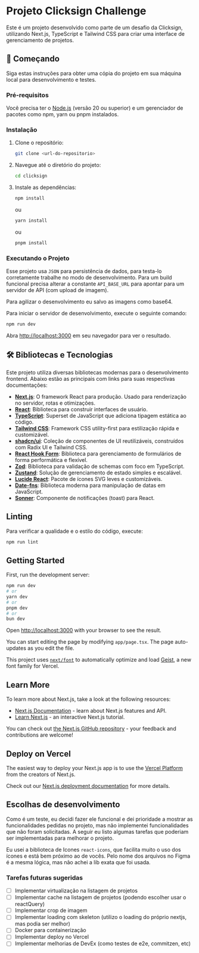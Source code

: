 # Projeto Clicksign Challenge

Este é um projeto desenvolvido como parte de um desafio da Clicksign, utilizando Next.js, TypeScript e Tailwind CSS para criar uma interface de gerenciamento de projetos.

## 🚀 Começando

Siga estas instruções para obter uma cópia do projeto em sua máquina local para desenvolvimento e testes.

### Pré-requisitos

Você precisa ter o [Node.js](https://nodejs.org/) (versão 20 ou superior) e um gerenciador de pacotes como npm, yarn ou pnpm instalados.

### Instalação

1. Clone o repositório:
   ```sh
   git clone <url-do-repositorio>
   ```
2. Navegue até o diretório do projeto:
   ```sh
   cd clicksign
   ```
3. Instale as dependências:
   ```sh
   npm install
   ```
   ou
   ```sh
   yarn install
   ```
   ou
   ```sh
   pnpm install
   ```

### Executando o Projeto

Esse projeto usa `JSON` para persistência de dados, para testa-lo corretamente trabalhe no modo de desenvolvimento. Para um build funcional precisa alterar a constante `API_BASE_URL` para apontar para um servidor de API (com upload de imagem).

Para agilizar o desenvolvimento eu salvo as imagens como base64.

Para iniciar o servidor de desenvolvimento, execute o seguinte comando:

```sh
npm run dev
```

Abra [http://localhost:3000](http://localhost:3000) em seu navegador para ver o resultado.

## 🛠️ Bibliotecas e Tecnologias

Este projeto utiliza diversas bibliotecas modernas para o desenvolvimento frontend. Abaixo estão as principais com links para suas respectivas documentações:

- **[Next.js](https://nextjs.org/docs)**: O framework React para produção. Usado para renderização no servidor, rotas e otimizações.
- **[React](https://react.dev/)**: Biblioteca para construir interfaces de usuário.
- **[TypeScript](https://www.typescriptlang.org/docs/)**: Superset de JavaScript que adiciona tipagem estática ao código.
- **[Tailwind CSS](https://tailwindcss.com/docs)**: Framework CSS utility-first para estilização rápida e customizável.
- **[shadcn/ui](https://ui.shadcn.com/docs)**: Coleção de componentes de UI reutilizáveis, construídos com Radix UI e Tailwind CSS.
- **[React Hook Form](https://react-hook-form.com/)**: Biblioteca para gerenciamento de formulários de forma performática e flexível.
- **[Zod](https://zod.dev/)**: Biblioteca para validação de schemas com foco em TypeScript.
- **[Zustand](https://docs.pmnd.rs/zustand/getting-started/introduction)**: Solução de gerenciamento de estado simples e escalável.
- **[Lucide React](https://lucide.dev/guide/react)**: Pacote de ícones SVG leves e customizáveis.
- **[Date-fns](https://date-fns.org/docs/Getting-Started)**: Biblioteca moderna para manipulação de datas em JavaScript.
- **[Sonner](https://sonner.emilkowal.ski/introduction)**: Componente de notificações (toast) para React.

## Linting

Para verificar a qualidade e o estilo do código, execute:

```sh
npm run lint
```

## Getting Started

First, run the development server:

```bash
npm run dev
# or
yarn dev
# or
pnpm dev
# or
bun dev
```

Open [http://localhost:3000](http://localhost:3000) with your browser to see the result.

You can start editing the page by modifying `app/page.tsx`. The page auto-updates as you edit the file.

This project uses [`next/font`](https://nextjs.org/docs/app/building-your-application/optimizing/fonts) to automatically optimize and load [Geist](https://vercel.com/font), a new font family for Vercel.

## Learn More

To learn more about Next.js, take a look at the following resources:

- [Next.js Documentation](https://nextjs.org/docs) - learn about Next.js features and API.
- [Learn Next.js](https://nextjs.org/learn) - an interactive Next.js tutorial.

You can check out [the Next.js GitHub repository](https://github.com/vercel/next.js) - your feedback and contributions are welcome!

## Deploy on Vercel

The easiest way to deploy your Next.js app is to use the [Vercel Platform](https://vercel.com/new?utm_medium=default-template&filter=next.js&utm_source=create-next-app&utm_campaign=create-next-app-readme) from the creators of Next.js.

Check out our [Next.js deployment documentation](https://nextjs.org/docs/app/building-your-application/deploying) for more details.

## Escolhas de desenvolvimento

Como é um teste, eu decidi fazer ele funcional e dei prioridade a mostrar as funcionalidades pedidas no projeto, mas não implementei funcionalidades que não foram solicitadas.
A seguir eu listo algumas tarefas que poderiam ser implementadas para melhorar o projeto.

Eu usei a biblioteca de Icones `react-icons`, que facilita muito o uso dos ícones e está bem próximo ao de vocês. Pelo nome dos arquivos no Figma é a mesma lógica, mas não achei a lib exata que foi usada.

### Tarefas futuras sugeridas

- [ ] Implementar virtualização na listagem de projetos
- [ ] Implementar cache na listagem de projetos (podendo escolher usar o reactQuery)
- [ ] Implementar crop de imagem
- [ ] Implementar loading com skeleton (utilizo o loading do próprio nextjs, mas podia ser melhor)
- [ ] Docker para containerização
- [ ] Implementar deploy no Vercel
- [ ] Implementar melhorias de DevEx (como testes de e2e, commitzen, etc)
